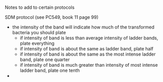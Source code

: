 Notes to add to certain protocols



SDM protocol (see PC549, book 11 page 99)

- the intensity of the band will indicate how much of the transformed bacteria you should plate
  - if intensity of band is less than average intensity of ladder bands, plate everything
  - if intensity of band is about the same as ladder band, plate half
  - if intensity of band is about the same as the most intense ladder band, plate one quarter
  - if intensity of band is much greater than intensity of most intense ladder band, plate one tenth
- 